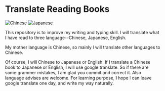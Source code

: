 # Translate Reading Books

[![Chinese](https://img.shields.io/badge/Chinese-%E4%B8%AD%E6%96%87-red)](README-cn.md) [![Japanese](https://img.shields.io/badge/Japanese-%E6%97%A5%E6%9C%AC%E8%AA%9E-blueviolet)](README-jn.md)

This repository is to improve my writing and typing skill.  I will translate what I have read to three language--Chinese, Japanese, English.

My mother language is Chinese, so mainly I will translate other languages to Chinese. 

Of course, I will Chinese to Japanese or English. If I translate a Chinese book to Japanese or English, I will use google translate. So if there are some grammer mistakes, I am glad you commit and correct it. Also language advises are welcome. For learning purpose, I hope I can leave google translate one day, and write my way naturally. 
